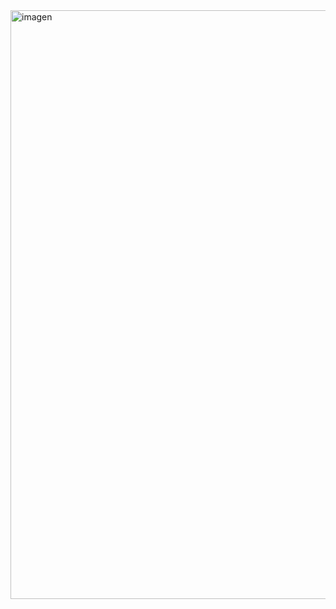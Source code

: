 <img width="1482" height="942" alt="imagen" src="https://github.com/user-attachments/assets/5369e03b-9a20-4090-9c80-179dbe568ad2" />
